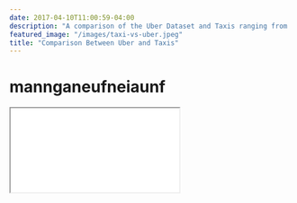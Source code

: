 ```yaml
---
date: 2017-04-10T11:00:59-04:00
description: "A comparison of the Uber Dataset and Taxis ranging from ... to ..."
featured_image: "/images/taxi-vs-uber.jpeg"
title: "Comparison Between Uber and Taxis"
---
```



# mannganeufneiaunf
<iframe src = {{< baseurl >}}/peter.html style="position: absolute; height: 100%; border: none"> </iframe>